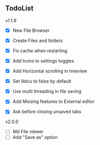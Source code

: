 ## TodoList

v1.1.9
- [x] New File Browser
- [x] Create Files and folders
- [x] Fix cache when restarting
- [x] Add Icons to settings toggles
- [x] Add Horizontal scrolling in treeview
- [x] Set libIcu to false by default
- [x] Use multi threading in file saving
- [x] Add Missing features to External editor
- [x] Ask before closing unsaved tabs


v2.0.0
- [ ] Md File viewer
- [ ] Add "Save as" option
